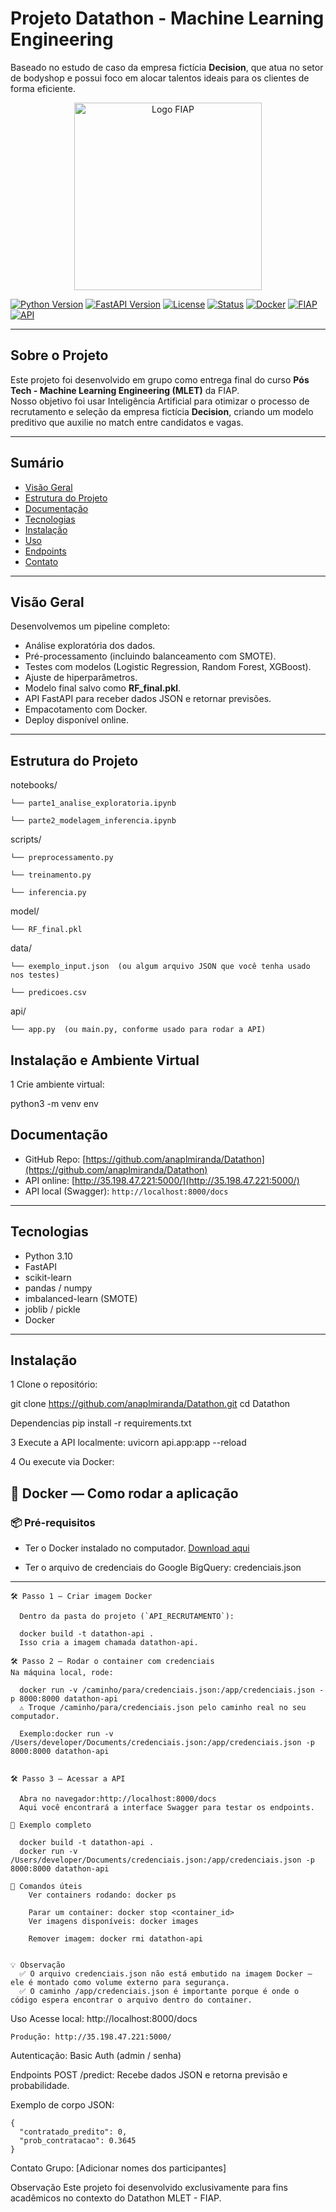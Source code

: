 #  Projeto Datathon - Machine Learning Engineering

Baseado no estudo de caso da empresa fictícia **Decision**, que atua no setor de bodyshop e possui foco em alocar talentos ideais para os clientes de forma eficiente.

<div align="center">
  <p float="left" align="middle">
    <img src="https://www.fiap.com.br/wp-content/themes/fiap2016/images/sharing/fiap.png" alt="Logo FIAP" width="300"/>
  </p>
</div>

[![Python Version](https://img.shields.io/badge/python-3.10-blue.svg)](https://python.org)
[![FastAPI Version](https://img.shields.io/badge/fastapi-0.110.0-green.svg)](https://fastapi.tiangolo.com/)
[![License](https://img.shields.io/badge/license-MIT-blue.svg)](LICENSE)
[![Status](https://img.shields.io/badge/status-final-orange)](/)
[![Docker](https://img.shields.io/badge/docker-ready-blue)](https://www.docker.com/)
[![FIAP](https://img.shields.io/badge/FIAP-project-red.svg)](https://www.fiap.com.br)
[![API](https://img.shields.io/badge/API-REST-yellow.svg)](/)

---

##  Sobre o Projeto

Este projeto foi desenvolvido em grupo como entrega final do curso **Pós Tech - Machine Learning Engineering (MLET)** da FIAP.  
Nosso objetivo foi usar Inteligência Artificial para otimizar o processo de recrutamento e seleção da empresa fictícia **Decision**, criando um modelo preditivo que auxilie no match entre candidatos e vagas.

---

##  Sumário

- [Visão Geral](#-visão-geral)
- [Estrutura do Projeto](#-estrutura-do-projeto)
- [Documentação](#-documentação)
- [Tecnologias](#-tecnologias)
- [Instalação](#-instalação)
- [Uso](#-uso)
- [Endpoints](#-endpoints)
- [Contato](#-contato)

---

##  Visão Geral

Desenvolvemos um pipeline completo:
- Análise exploratória dos dados.
- Pré-processamento (incluindo balanceamento com SMOTE).
- Testes com modelos (Logistic Regression, Random Forest, XGBoost).
- Ajuste de hiperparâmetros.
- Modelo final salvo como **RF_final.pkl**.
- API FastAPI para receber dados JSON e retornar previsões.
- Empacotamento com Docker.
- Deploy disponível online.

---


##  Estrutura do Projeto
notebooks/

    └── parte1_analise_exploratoria.ipynb
  
    └── parte2_modelagem_inferencia.ipynb

scripts/

    └── preprocessamento.py
    
    └── treinamento.py
  
    └── inferencia.py

model/

    └── RF_final.pkl

data/

    └── exemplo_input.json  (ou algum arquivo JSON que você tenha usado nos testes)
  
    └── predicoes.csv

api/

    └── app.py  (ou main.py, conforme usado para rodar a API)




##  Instalação e Ambiente Virtual

1️ Crie ambiente virtual:

  python3 -m venv env


##  Documentação

-  GitHub Repo: [https://github.com/anaplmiranda/Datathon](https://github.com/anaplmiranda/Datathon)  
-  API online: [http://35.198.47.221:5000/](http://35.198.47.221:5000/)  
- API local (Swagger): `http://localhost:8000/docs`
---

##  Tecnologias

- Python 3.10
- FastAPI
- scikit-learn
- pandas / numpy
- imbalanced-learn (SMOTE)
- joblib / pickle
- Docker

---

##  Instalação

1️ Clone o repositório:

  git clone https://github.com/anaplmiranda/Datathon.git
  cd Datathon

Dependencias
  pip install -r requirements.txt

3️ Execute a API localmente:
  uvicorn api.app:app --reload

4️ Ou execute via Docker:

  ## 🐳 Docker — Como rodar a aplicação
  
  ### 📦 Pré-requisitos
  
  - Ter o Docker instalado no computador.
    [Download aqui](https://www.docker.com/products/docker-desktop)
  
  - Ter o arquivo de credenciais do Google BigQuery:
  credenciais.json



---

    🛠️ Passo 1 — Criar imagem Docker
    
      Dentro da pasta do projeto (`API_RECRUTAMENTO`):
      
      docker build -t datathon-api .
      Isso cria a imagem chamada datathon-api.
      
    🛠️ Passo 2 — Rodar o container com credenciais
    Na máquina local, rode:
    
      docker run -v /caminho/para/credenciais.json:/app/credenciais.json -p 8000:8000 datathon-api
      ⚠️ Troque /caminho/para/credenciais.json pelo caminho real no seu computador.
    
      Exemplo:docker run -v /Users/developer/Documents/credenciais.json:/app/credenciais.json -p 8000:8000 datathon-api
    
    
    🛠️ Passo 3 — Acessar a API
    
      Abra no navegador:http://localhost:8000/docs
      Aqui você encontrará a interface Swagger para testar os endpoints.
    
    📄 Exemplo completo
    
      docker build -t datathon-api .
      docker run -v /Users/developer/Documents/credenciais.json:/app/credenciais.json -p 8000:8000 datathon-api
      
    🧹 Comandos úteis
        Ver containers rodando: docker ps
      
        Parar um container: docker stop <container_id>
        Ver imagens disponíveis: docker images
        
        Remover imagem: docker rmi datathon-api

  
    💡 Observação
      ✅ O arquivo credenciais.json não está embutido na imagem Docker — ele é montado como volume externo para segurança.
      ✅ O caminho /app/credenciais.json é importante porque é onde o código espera encontrar o arquivo dentro do container.


   Uso
    Acesse local: http://localhost:8000/docs
    
    Produção: http://35.198.47.221:5000/
  
Autenticação:
    Basic Auth (admin / senha)


 Endpoints
    POST /predict: Recebe dados JSON e retorna previsão e probabilidade.

Exemplo de corpo JSON:

    {
      "contratado_predito": 0,
      "prob_contratacao": 0.3645
    }


 Contato
    Grupo: [Adicionar nomes dos participantes]

 Observação
  Este projeto foi desenvolvido exclusivamente para fins acadêmicos no contexto do Datathon MLET - FIAP.


